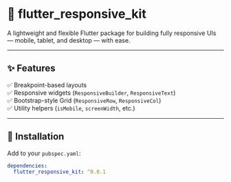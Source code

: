 # 🧩 flutter_responsive_kit

A lightweight and flexible Flutter package for building fully responsive UIs — mobile, tablet, and desktop — with ease.

---

## ✨ Features

✅ Breakpoint-based layouts  
✅ Responsive widgets (`ResponsiveBuilder`, `ResponsiveText`)  
✅ Bootstrap-style Grid (`ResponsiveRow`, `ResponsiveCol`)  
✅ Utility helpers (`isMobile`, `screenWidth`, etc.)

---

## 🚀 Installation

Add to your `pubspec.yaml`:

```yaml
dependencies:
  flutter_responsive_kit: ^0.0.1
